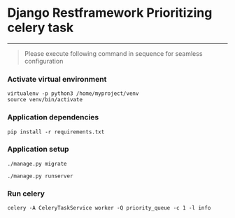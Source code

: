 # Django Restframework Prioritizing celery task

---

>Please execute following command in sequence for seamless configuration

### Activate virtual environment

````shell
virtualenv -p python3 /home/myproject/venv
source venv/bin/activate
````

### Application dependencies
```shell
pip install -r requirements.txt
```

### Application setup

```shell
./manage.py migrate

./manage.py runserver
```

### Run celery
```shell
celery -A CeleryTaskService worker -Q priority_queue -c 1 -l info
```

